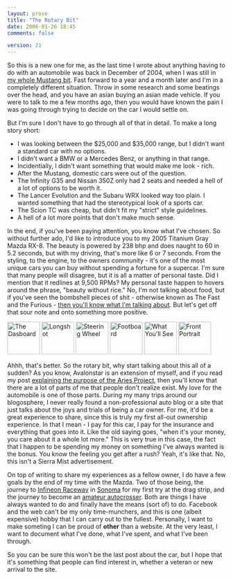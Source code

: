 ```yaml
---
layout: prose
title: "The Rotary Bit"
date: 2006-01-26 18:45
comments: false

version: 21
---
```


So this is a new one for me, as the last time I wrote about anything having to do with an automobile was back in December of 2004, when I was still in [my whole Mustang bit][1]. Fast forward to a year and a month later and I'm in a completely different situation. Throw in some research and some beatings over the head, and you have an asian buying an asian made vehicle. If you were to talk to me a few months ago, then you would have known the pain I was going through trying to decide on the car I would settle on.

But I'm sure I don't have to go through all of that in detail. To make a long story short:

*   I was looking between the $25,000 and $35,000 range, but I didn't want a standard car with no options.
*   I didn't want a BMW or a Mercedes Benz, or anything in that range.
*   Incidentially, I didn't want something that would make me look - rich.
*   After the Mustang, domestic cars were out of the question.
*   The Infinity G35 and Nissan 350Z only had 2 seats and needed a hell of a lot of options to be worth it.
*   The Lancer Evolution and the Subaru WRX looked way too plain. I wanted something that had the stereotypical look of a sports car.
*   The Scion TC was cheap, but didn't fit my "strict" style guidelines.
*   A hell of a lot more points that don't make much sense.

In the end, if you've been paying attention, you know what I've chosen. So without further ado, I'd like to introduce you to my 2005 Titanium Gray Mazda RX-8. The beauty is powered by 238 bhp and does naught to 60 in 5.2 seconds, but with my driving, that's more like 6 or 7 seconds. From the styling, to the engine, to the owners community - it's one of the most unique cars you can buy without spending a fortune for a supercar. I'm sure that many people will disagree, but it is all a matter of personal taste. Did I mention that it redlines at 9,500 RPMs? My personal taste happen to hovers around the phrase, "beauty without rice." No, I'm not talking about food, but if you've seen the bombshell pieces of shit - otherwise known as The Fast and the Furious - [then you'll know what I'm talking about][2]. But let's get off that sour note and onto something more positive.

[<img src="http://static.flickr.com/34/69971401_1e433678ce_s.jpg" width="75" height="75" alt="The Dasboard" class="posted" />][3] [<img src="http://static.flickr.com/6/85498006_565762cfef_s.jpg" width="75" height="75" alt="Longshot" class="posted" />][4] [<img src="http://static.flickr.com/6/85498101_c0410e1a1e_s.jpg" width="75" height="75" alt="Steering Wheel" class="posted" />][5] [<img src="http://static.flickr.com/42/85497385_3ef9272203_s.jpg" width="75" height="75" alt="Footboard" class="posted" />][6] [<img src="http://static.flickr.com/34/69970833_339d11461e_s.jpg" width="75" height="75" alt="What You'll See" class="posted" />][7] [<img src="http://static.flickr.com/42/85497677_16b60fc159_s.jpg" width="75" height="75" alt="Front Portrait" class="posted" />][8]

Ahhh, that's better. So the rotary bit, why start talking about this all of a sudden? As you know, Avalonstar is an extension of myself, and if you read my post [explaining the purpose of the Aries Project][9], then you'll know that there are a lot of parts of me that people don't realize exist. My love for the automobile is one of those parts. During my many trips around our blogosphere, I never really found a non-professional auto blog or a site that just talks about the joys and trials of being a car owner. For me, it'd be a great experience to share, since this is truly my first all-out ownership experience. In that I mean - I pay for this car, I pay for the insurance and everything that goes into it. Like the old saying goes, "when it's your money, you care about it a whole lot more." This is very true in this case, the fact that I happen to be spending my money on something I've always wanted is the bonus. You know the feeling you get after a rush? Yeah, it's like that. No, this isn't a Sierra Mist advertisement.

On top of writing to share my experiences as a fellow owner, I do have a few goals by the end of my time with the Mazda. Two of those being, the journey to [Infineon Raceway][10] in [Sonoma][11] for my first try at the drag strip, and the journey to become an [amateur autocrosser][12]. Both are things I have always wanted to do and finally have the means (sort of) to do. Facebook and the web can't be my only time-munchers, and this is one (albeit expensive) hobby that I can carry out to the fullest. Personally, I want to make someting I can be proud of **other** than a website. At the very least, I want to document what I've done, what I've spent, and what I've been through.

So you can be sure this won't be the last post about the car, but I hope that it's something that people can find interest in, whether a veteran or new arrival to the site.

[1]: http://avalonstar.com/archives/2004/dec/11/i-found-my-pony/
[2]: http://www.odeo.com/audio/399228/view
[3]: http://www.flickr.com/photos/avalonstar/69971401/
[4]: http://www.flickr.com/photos/avalonstar/85498006/
[5]: http://www.flickr.com/photos/avalonstar/85498101/
[6]: http://www.flickr.com/photos/avalonstar/85497385/
[7]: http://www.flickr.com/photos/avalonstar/69970833/
[8]: http://www.flickr.com/photos/avalonstar/85497677/
[9]: http://avalonstar.com/2006/jan/13/a-change-of-pace/
[10]: http://www.infineonraceway.com/
[11]: http://local.google.com/maps?sll=37.0625,-95.677068&sspn=45.149289,96.328125&hl=en&q=infineon+raceway&btnG=Search&cid=37062500,-95677068,10710180690643990781&li=lmd&t=m&ll=38.164036,-122.457948&spn=0.011,0.023518&t=h
[12]: http://skipbarber.com
